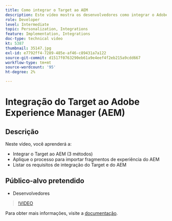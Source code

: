 ```yaml
---
title: Como integrar o Target ao AEM
description: Este vídeo mostra os desenvolvedores como integrar o Adobe Target com AEM (3 métodos). Os desenvolvedores aprenderão a aplicar o processo para importar fragmentos de experiência do AEM, além de conhecer os requisitos de integração do Target e AEM.
role: Developer
level: Intermediate
topic: Personalization, Integrations
feature: Implementation, Integrations
doc-type: technical video
kt: 5387
thumbnail: 35147.jpg
exl-id: e7792ff4-7289-485e-af46-c89431a7a122
source-git-commit: d1517f0763290eb61a9e4eef4f2eb215a9cdd667
workflow-type: tm+mt
source-wordcount: '95'
ht-degree: 2%

---
```


# Integração do Target ao Adobe Experience Manager (AEM)

## Descrição

Neste vídeo, você aprenderá a:

* Integrar o Target ao AEM (3 métodos)
* Aplique o processo para importar fragmentos de experiência do AEM
* Listar os requisitos de integração do Target e do AEM

## Público-alvo pretendido

* Desenvolvedores

>[!VIDEO](https://video.tv.adobe.com/v/35147/?quality=12)

Para obter mais informações, visite a [documentação](https://experienceleague.adobe.com/docs/target/using/experiences/offers/aem-experience-fragments.html?lang=en).
